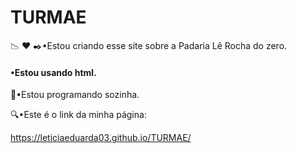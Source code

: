 # TURMAE

:chart_with_downwards_trend: :heart: :black_nib:•Estou criando esse site sobre a Padaria Lê Rocha do zero.

#### •Estou usando html.

:raising_hand:•Estou programando sozinha.

:mag:•Este é o link da minha página:

https://leticiaeduarda03.github.io/TURMAE/

